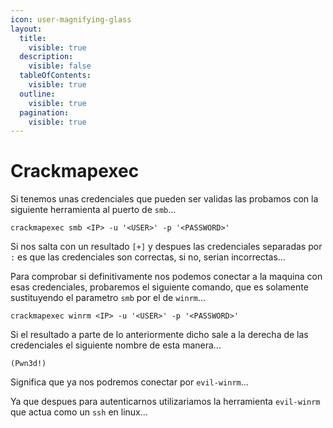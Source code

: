 ```yaml
---
icon: user-magnifying-glass
layout:
  title:
    visible: true
  description:
    visible: false
  tableOfContents:
    visible: true
  outline:
    visible: true
  pagination:
    visible: true
---
```


# Crackmapexec

Si tenemos unas credenciales que pueden ser validas las probamos con la siguiente herramienta al puerto de `smb`...

```shell
crackmapexec smb <IP> -u '<USER>' -p '<PASSWORD>'
```

Si nos salta con un resultado `[+]` y despues las credenciales separadas por `:` es que las credenciales son correctas, si no, serian incorrectas...

Para comprobar si definitivamente nos podemos conectar a la maquina con esas credenciales, probaremos el siguiente comando, que es solamente sustituyendo el parametro `smb` por el de `winrm`...

```shell
crackmapexec winrm <IP> -u '<USER>' -p '<PASSWORD>'
```

Si el resultado a parte de lo anteriormente dicho sale a la derecha de las credenciales el siguiente nombre de esta manera...

```
(Pwn3d!)
```

Significa que ya nos podremos conectar por `evil-winrm`...

Ya que despues para autenticarnos utilizariamos la herramienta `evil-winrm` que actua como un `ssh` en linux...

